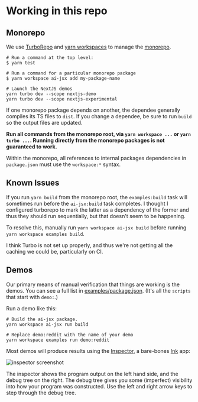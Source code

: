 # Working in this repo

## Monorepo

We use [TurboRepo](https://turbo.build/repo) and [yarn workspaces](https://yarnpkg.com/features/workspaces/#gatsby-focus-wrapper) to manage the [monorepo](https://turbo.build/repo/docs/handbook).

```
# Run a command at the top level:
$ yarn test

# Run a command for a particular monorepo package
$ yarn workspace ai-jsx add my-package-name

# Launch the NextJS demos
yarn turbo dev --scope nextjs-demo
yarn turbo dev --scope nextjs-experimental
```

If one monorepo package depends on another, the dependee generally compiles its TS files to `dist`. If you change a dependee, be sure to run `build` so the output files are updated.

**Run all commands from the monorepo root, via `yarn workspace ...` or `yarn turbo ...`. Running directly from the monorepo packages is not guaranteed to work.**

Within the monorepo, all references to internal packages dependencies in `package.json` must use the `workspace:*` syntax.

## Known Issues

If you run `yarn build` from the monorepo root, the `examples:build` task will sometimes run before the `ai-jsx:build` task completes. I thought I configured turborepo to mark the latter as a dependency of the former and thus they should run sequentially, but that doesn't seem to be happening.

To resolve this, manually run `yarn workspace ai-jsx build` before running `yarn workspace examples build`.

I think Turbo is not set up properly, and thus we're not getting all the caching we could be, particularly on CI.

## Demos

Our primary means of manual verification that things are working is the demos. You can see a full list in [examples/package.json](https://github.com/fixie-ai/ai-jsx/blob/main/packages/examples/package.json). (It's all the `scripts` that start with `demo:`.)

Run a demo like this:

```
# Build the ai-jsx package.
yarn workspace ai-jsx run build

# Replace demo:reddit with the name of your demo
yarn workspace examples run demo:reddit
```

Most demos will produce results using the [Inspector](https://github.com/fixie-ai/ai-jsx/blob/main/packages/ai-jsx/src/inspector/console.tsx), a bare-bones [Ink](https://github.com/vadimdemedes/ink) app:

![inspector screenshot](../inspector.png)

The inspector shows the program output on the left hand side, and the debug tree on the right. The debug tree gives you some (imperfect) visibility into how your program was constructed. Use the left and right arrow keys to step through the debug tree.
